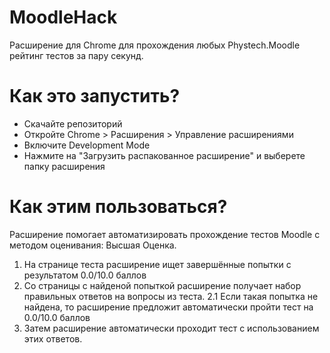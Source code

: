 # MoodleHack
Расширение для Chrome для прохождения любых Phystech.Moodle рейтинг тестов за пару секунд.

# Как это запустить? 
 - Скачайте репозиторий
 - Откройте Chrome > Расширения > Управление расширениями
 - Включите Development Mode
 - Нажмите на "Загрузить распакованное расширение" и выберете папку расширения

# Как этим пользоваться?
Расширение помогает автоматизировать прохождение тестов Moodle с методом оценивания: Высшая Оценка.
 1. На странице теста расширение ищет завершённые попытки с результатом 0.0/10.0 баллов
 2. Со страницы с найденой попыткой расширение получает набор правильных ответов на вопросы из теста. 
  2.1 Если такая попытка не найдена, то расширение предложит автоматически пройти тест на 0.0/10.0 баллов
 3. Затем расширение автоматически проходит тест с использованием этих ответов.
